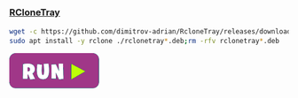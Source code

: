 ### [RCloneTray](https://github.com/dimitrov-adrian/RcloneTray)
```bash
wget -c https://github.com/dimitrov-adrian/RcloneTray/releases/download/v1.0.0/rclonetray_1.0.0_amd64.deb #update_link
sudo apt install -y rclone ./rclonetray*.deb;rm -rfv rclonetray*.deb
```
[![bashrun-url](images/bashrun-url.png)](br:rclonetray)